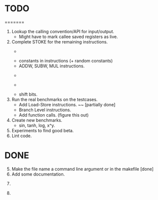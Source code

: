 # TODO
=======

1. Lookup the calling convention/API for input/output.
   * Might have to mark callee saved registers as live.
2. Complete STOKE for the remaining instructions.
   * ~~~~~ single-register instructions. ~~~~~
   * constants in instructions (+ random constants)
   * ADDW, SUBW, MUL instructions.
   * ~~~~~ UNUSED/NOP instructions. ~~~~~
   * ~~~~ proper function for randomization. ~~~
   * shift bits.
3. Run the real benchmarks on the testcases.
   * Add Load-Store instructions. ~~ [partially done]
   * Branch Level instructions. 
   * Add function calls. (figure this out)
4. Create new benchmarks.
   * sin, tanh, log, x^y.
8. Experiments to find good beta.
10. Lint code.


DONE
====
5. Make the file name a command line argument or in the makefile [done]
6. Add some documentation.
7. ~~~~ Get machine in lab. ~~~~~
9. ~~~~ Refactor code. ~~~~ 
